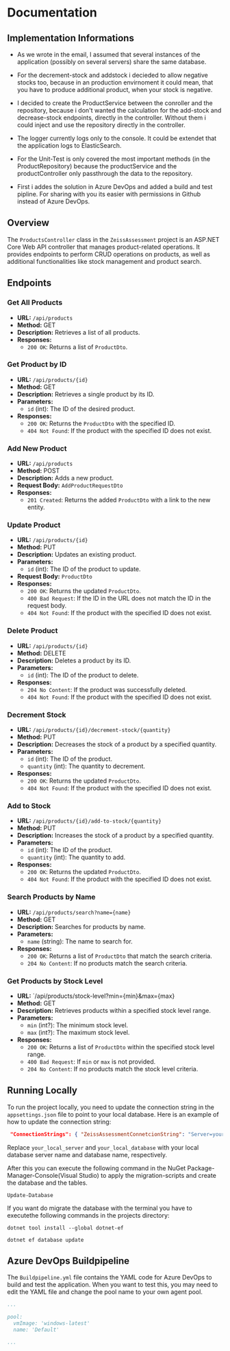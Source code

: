 # Documentation

## Implementation Informations
- As we wrote in the email, I assumed that several instances of the application (possibly on several servers) 
share the same database.

- For the decrement-stock and addstock i decieded to allow negative stocks too, because in an production envirnoment it could mean, 
that you have to produce additional product, when your stock is negative.

- I decided to create the ProductService between the conroller and the repository, because i don't wanted the calculation
 for the add-stock and decrease-stock endpoints, directly in the controller. Without them i could inject and use the repository directly in the controller.

- The logger currently logs only to the console. It could be extendet that the application logs to ElasticSearch.

- For the Unit-Test is only covered the most important methods (in the ProductRepository) because the productService and the
 productController only passthrough the data to the repository. 

- First i addes the solution in Azure DevOps and added a build and test pipline.
For sharing with you its easier with permissions in Github instead of Azure DevOps.


## Overview

The `ProductsController` class in the `ZeissAssessment` project is an ASP.NET Core Web API controller that manages 
product-related operations. It provides endpoints to perform CRUD operations on products, as well as additional functionalities 
like stock management and product search.

## Endpoints

### Get All Products
- **URL:** `/api/products`
- **Method:** GET
- **Description:** Retrieves a list of all products.
- **Responses:**
  - `200 OK`: Returns a list of `ProductDto`.

### Get Product by ID
- **URL:** `/api/products/{id}`
- **Method:** GET
- **Description:** Retrieves a single product by its ID.
- **Parameters:**
  - `id` (int): The ID of the desired product.
- **Responses:**
  - `200 OK`: Returns the `ProductDto` with the specified ID.
  - `404 Not Found`: If the product with the specified ID does not exist.

### Add New Product
- **URL:** `/api/products`
- **Method:** POST
- **Description:** Adds a new product.
- **Request Body:** `AddProductRequestDto`
- **Responses:**
  - `201 Created`: Returns the added `ProductDto` with a link to the new entity.

### Update Product
- **URL:** `/api/products/{id}`
- **Method:** PUT
- **Description:** Updates an existing product.
- **Parameters:**
  - `id` (int): The ID of the product to update.
- **Request Body:** `ProductDto`
- **Responses:**
  - `200 OK`: Returns the updated `ProductDto`.
  - `400 Bad Request`: If the ID in the URL does not match the ID in the request body.
  - `404 Not Found`: If the product with the specified ID does not exist.

### Delete Product
- **URL:** `/api/products/{id}`
- **Method:** DELETE
- **Description:** Deletes a product by its ID.
- **Parameters:**
  - `id` (int): The ID of the product to delete.
- **Responses:**
  - `204 No Content`: If the product was successfully deleted.
  - `404 Not Found`: If the product with the specified ID does not exist.

### Decrement Stock
- **URL:** `/api/products/{id}/decrement-stock/{quantity}`
- **Method:** PUT
- **Description:** Decreases the stock of a product by a specified quantity.
- **Parameters:**
  - `id` (int): The ID of the product.
  - `quantity` (int): The quantity to decrement.
- **Responses:**
  - `200 OK`: Returns the updated `ProductDto`.
  - `404 Not Found`: If the product with the specified ID does not exist.

### Add to Stock
- **URL:** `/api/products/{id}/add-to-stock/{quantity}`
- **Method:** PUT
- **Description:** Increases the stock of a product by a specified quantity.
- **Parameters:**
  - `id` (int): The ID of the product.
  - `quantity` (int): The quantity to add.
- **Responses:**
  - `200 OK`: Returns the updated `ProductDto`.
  - `404 Not Found`: If the product with the specified ID does not exist.

### Search Products by Name
- **URL:** `/api/products/search?name={name}`
- **Method:** GET
- **Description:** Searches for products by name.
- **Parameters:**
  - `name` (string): The name to search for.
- **Responses:**
  - `200 OK`: Returns a list of `ProductDto` that match the search criteria.
  - `204 No Content`: If no products match the search criteria.

### Get Products by Stock Level
- **URL:** `/api/products/stock-level?min={min}&max={max} 
- **Method:** GET
- **Description:** Retrieves products within a specified stock level range.
- **Parameters:**
  - `min` (int?): The minimum stock level.
  - `max` (int?): The maximum stock level.
- **Responses:**
  - `200 OK`: Returns a list of `ProductDto` within the specified stock level range.
  - `400 Bad Request`: If `min` or `max` is not provided.
  - `204 No Content`: If no products match the stock level criteria.

## Running Locally

To run the project locally, you need to update the connection string in the `appsettings.json` file to point to your local database.
 Here is an example of how to update the connection string:
```json
 "ConnectionStrings": { "ZeissAssessmentConnetcionString": "Server=your_local_server;Database=your_local_database;Trusted_Connection=True;MultipleActiveResultSets=true" } }
```
Replace `your_local_server` and `your_local_database` with your local database server name and database name, respectively.

After this you can execute the following command in the NuGet Package-Manager-Console(Visual Studio) to apply the migration-scripts and create the database and the tables.

```
Update-Database
```

If you want do migrate the database with the terminal you have to executethe following commands in the projects directory:

```
dotnet tool install --global dotnet-ef
```
```
dotnet ef database update
```


## Azure DevOps Buildpipeline

The `Buildpipeline.yml` file contains the YAML code for Azure DevOps to build and test the application. 
When you want to test this, you may need to edit the YAML file and change the pool name to your own agent pool.

```yml
...

pool:
  vmImage: 'windows-latest'
  name: 'Default'

...
```